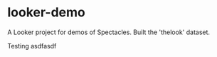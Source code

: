 # looker-demo

A Looker project for demos of Spectacles. Built the 'thelook' dataset.

Testing
asdfasdf
